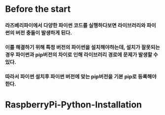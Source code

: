 # Before the start
### 라즈베리파이에서 다양한 파이썬 코드를 실행하다보면 라이브러리와 파이썬의 버전 충돌이 발생하게 된다.
### 이를 해결하기 위해 특정 버전의 파이썬을 설치해야하는데, 설치가 잘못되는 경우 파이썬과 pip버전의 차이로 인해 라이브러리 경로에 문제가 발생할 수 있다.
### 따라서 파이썬 설치후 파이썬 버전에 맞는 pip버전을 기본 pip로 등록해야한다.

# RaspberryPi-Python-Installation
